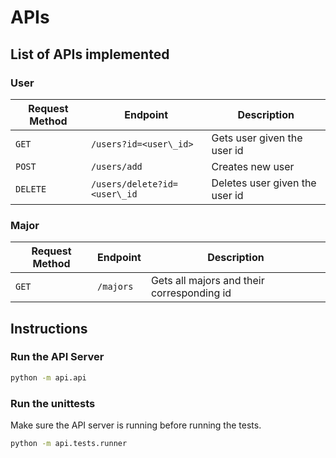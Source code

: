 # APIs

## List of APIs implemented
### User

| Request Method | Endpoint | Description |
| --- | --- | --- |
| `GET` | `/users?id=<user\_id>` | Gets user given the user id |
| `POST` | `/users/add` | Creates new user |
| `DELETE` | `/users/delete?id=<user\_id` | Deletes user given the user id |

### Major
| Request Method | Endpoint | Description |
| --- | --- | --- |
| `GET` | `/majors` | Gets all majors and their corresponding id |

## Instructions
### Run the API Server

```bash
python -m api.api
```

### Run the unittests
Make sure the API server is running before running the tests.
```bash
python -m api.tests.runner
```